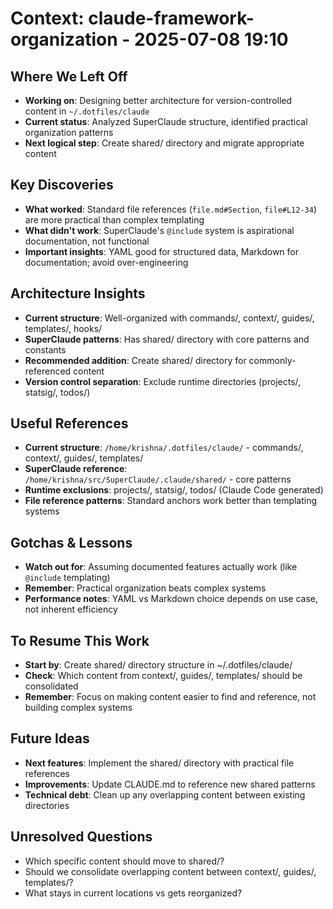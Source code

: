 # Context: claude-framework-organization - 2025-07-08 19:10

## Where We Left Off

- **Working on**: Designing better architecture for version-controlled content in `~/.dotfiles/claude`
- **Current status**: Analyzed SuperClaude structure, identified practical organization patterns
- **Next logical step**: Create shared/ directory and migrate appropriate content

## Key Discoveries

- **What worked**: Standard file references (`file.md#Section`, `file#L12-34`) are more practical than complex templating
- **What didn't work**: SuperClaude's `@include` system is aspirational documentation, not functional
- **Important insights**: YAML good for structured data, Markdown for documentation; avoid over-engineering

## Architecture Insights

- **Current structure**: Well-organized with commands/, context/, guides/, templates/, hooks/
- **SuperClaude patterns**: Has shared/ directory with core patterns and constants
- **Recommended addition**: Create shared/ directory for commonly-referenced content
- **Version control separation**: Exclude runtime directories (projects/, statsig/, todos/)

## Useful References

- **Current structure**: `/home/krishna/.dotfiles/claude/` - commands/, context/, guides/, templates/
- **SuperClaude reference**: `/home/krishna/src/SuperClaude/.claude/shared/` - core patterns
- **Runtime exclusions**: projects/, statsig/, todos/ (Claude Code generated)
- **File reference patterns**: Standard anchors work better than templating systems

## Gotchas & Lessons

- **Watch out for**: Assuming documented features actually work (like `@include` templating)
- **Remember**: Practical organization beats complex systems
- **Performance notes**: YAML vs Markdown choice depends on use case, not inherent efficiency

## To Resume This Work

- **Start by**: Create shared/ directory structure in ~/.dotfiles/claude/
- **Check**: Which content from context/, guides/, templates/ should be consolidated
- **Remember**: Focus on making content easier to find and reference, not building complex systems

## Future Ideas

- **Next features**: Implement the shared/ directory with practical file references
- **Improvements**: Update CLAUDE.md to reference new shared patterns
- **Technical debt**: Clean up any overlapping content between existing directories

## Unresolved Questions

- Which specific content should move to shared/?
- Should we consolidate overlapping content between context/, guides/, templates/?
- What stays in current locations vs gets reorganized?
